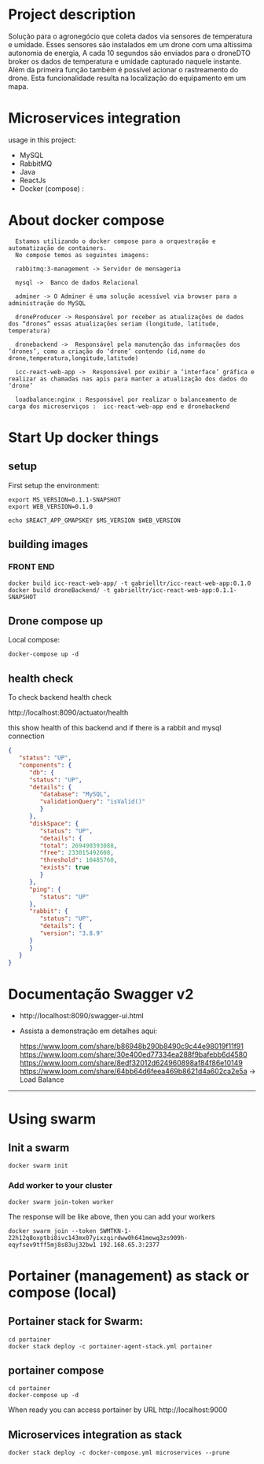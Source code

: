 # Project description

Solução para o agronegócio que coleta dados via sensores de temperatura e umidade. Esses sensores são instalados em um drone com uma altíssima autonomia de energia, A cada 10 segundos são enviados para o droneDTO broker os dados de temperatura e umidade capturado naquele instante. Além da primeira função também é possível acionar o rastreamento do drone. Esta funcionalidade resulta na localização do equipamento em um mapa.

# Microservices integration 

usage in this project:
- MySQL
- RabbitMQ
- Java
- ReactJs
- Docker (compose)
 :

# About docker compose

      Estamos utilizando o docker compose para a orquestração e automatização de containers.
      No compose temos as seguintes imagens:
      
      rabbitmq:3-management -> Servidor de mensageria
      
      mysql ->  Banco de dados Relacional
      
      adminer -> O Adminer é uma solução acessível via browser para a administração do MySQL
      
      droneProducer -> Responsável por receber as atualizações de dados dos “drones” essas atualizações seriam (longitude, latitude, temperatura)  
      
      dronebackend ->  Responsável pela manutenção das informações dos ‘drones’, como a criação do ‘drone’ contendo (id,nome do drone,temperatura,longitude,latitude)
      
      icc-react-web-app ->  Responsável por exibir a ‘interface’ gráfica e realizar as chamadas nas apis para manter a atualização dos dados do ‘drone’
      
      loadbalance:nginx : Responsável por realizar o balanceamento de carga dos microserviços :  icc-react-web-app end e dronebackend


# Start Up docker things

## setup

First setup the environment:
```shell
export MS_VERSION=0.1.1-SNAPSHOT
export WEB_VERSION=0.1.0

echo $REACT_APP_GMAPSKEY $MS_VERSION $WEB_VERSION
```

## building images
### FRONT END
```
docker build icc-react-web-app/ -t gabrielltr/icc-react-web-app:0.1.0
docker build droneBackend/ -t gabrielltr/icc-react-web-app:0.1.1-SNAPSHOT
```

## Drone compose up

Local compose:
```shell
docker-compose up -d
```

## health check

To check backend health check

http://localhost:8090/actuator/health

this show health of this backend and if there is a rabbit and mysql connection

```json
{
   "status": "UP",
   "components": {
      "db": {
      "status": "UP",
      "details": {
         "database": "MySQL",
         "validationQuery": "isValid()"
         }
      },
      "diskSpace": {
         "status": "UP",
         "details": {
         "total": 269490393088,
         "free": 233015492608,
         "threshold": 10485760,
         "exists": true
         }
      },
      "ping": {
         "status": "UP"
      },
      "rabbit": {
         "status": "UP",
         "details": {
         "version": "3.8.9"
      }
      }
   }
}
```

# Documentação Swagger v2

  -  http://localhost:8090/swagger-ui.html
  -  Assista a demonstração em detalhes aqui:
   
       https://www.loom.com/share/b86948b290b8490c9c44e98019f11f91
       https://www.loom.com/share/30e400ed77334ea288f9bafebb6d4580
       https://www.loom.com/share/8edf32012d624960898af84f86e10149
       https://www.loom.com/share/64bb64d6feea469b8621d4a602ca2e5a -> Load Balance
       
  
---
# Using swarm

## Init a swarm

    docker swarm init

### Add worker to your cluster
```
docker swarm join-token worker
```

The response will be like above, then you can add your workers
```
docker swarm join --token SWMTKN-1-22h12q8oxptbi8ivc143mx07yixzqirdww0h641mewq3zs909h-eqyfsev9tff5mj8s83uj32bw1 192.168.65.3:2377
```

# Portainer (management) as stack or compose (local)

## Portainer stack for Swarm:
```shell
cd portainer
docker stack deploy -c portainer-agent-stack.yml portainer
```

## portainer compose
   ```shell
cd portainer
docker-compose up -d
```

When ready you can access portainer by URL http://localhost:9000

## Microservices integration as stack

```shell
docker stack deploy -c docker-compose.yml microservices --prune
```

